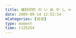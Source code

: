```yaml
---
title: 被封印的 の い ぬ や し ゃ
date: 2009-09-14 12:52:54
mCategories: [说说]
type: moment
time: t125254
---
```



